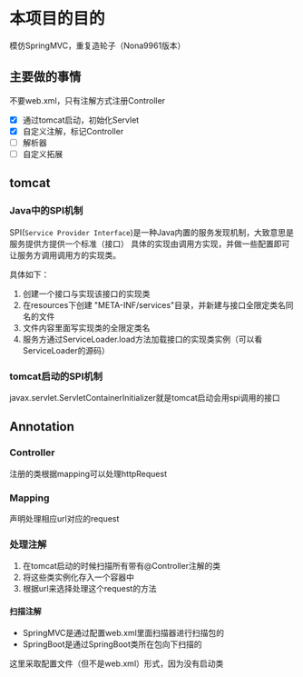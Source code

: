 # 本项目的目的

模仿SpringMVC，重复造轮子（Nona9961版本）

## 主要做的事情
不要web.xml，只有注解方式注册Controller
- [x] 通过tomcat启动，初始化Servlet
- [x] 自定义注解，标记Controller
- [ ] 解析器
- [ ] 自定义拓展
## tomcat
### Java中的SPI机制
SPI(`Service Provider Interface`)是一种Java内置的服务发现机制，大致意思是服务提供方提供一个标准（接口）
具体的实现由调用方实现，并做一些配置即可让服务方调用调用方的实现类。

具体如下：

1. 创建一个接口与实现该接口的实现类
2. 在resources下创建 "META-INF/services"目录，并新建与接口全限定类名同名的文件
3. 文件内容里面写实现类的全限定类名
4. 服务方通过ServiceLoader.load方法加载接口的实现类实例（可以看ServiceLoader的源码）
### tomcat启动的SPI机制
javax.servlet.ServletContainerInitializer就是tomcat启动会用spi调用的接口
## Annotation
### Controller
注册的类根据mapping可以处理httpRequest
### Mapping
声明处理相应url对应的request
### 处理注解
1. 在tomcat启动的时候扫描所有带有@Controller注解的类
2. 将这些类实例化存入一个容器中
3. 根据url来选择处理这个request的方法
#### 扫描注解
* SpringMVC是通过配置web.xml里面扫描器进行扫描包的
* SpringBoot是通过SpringBoot类所在包向下扫描的

这里采取配置文件（但不是web.xml）形式，因为没有启动类